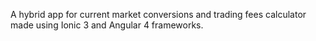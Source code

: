 A hybrid app for current market conversions and trading fees calculator made using Ionic 3 and Angular 4 frameworks.
